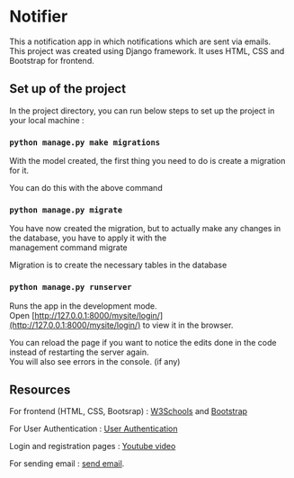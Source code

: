 # Notifier 
This a notification app in which notifications which are sent via emails.<br />
This project was created using Django framework. It uses HTML, CSS and Bootstrap for frontend.

## Set up of the project

In the project directory, you can run below steps to set up the project in your local machine :

### `python manage.py make migrations` 

With the model created, the first thing you need to do is create a migration for it.

You can do this with the above command

### `python manage.py migrate` 

You have now created the migration, but to actually make any changes in the database, you have to apply it with the<br />
management command migrate

Migration is to create the necessary tables in the database

### `python manage.py runserver` 

Runs the app in the development mode. <br />
Open [http://127.0.0.1:8000/mysite/login/](http://127.0.0.1:8000/mysite/login/) to view it in the browser.

You can reload the page if you want to notice the edits done in the code instead of restarting the server again. <br />
You will also see errors in the console. (if any)


## Resources

For frontend (HTML, CSS, Bootsrap) : [W3Schools](https://www.w3schools.com/) and [Bootstrap](https://getbootstrap.com/docs/4.0/getting-started/introduction/)

For User Authentication : [User Authentication](https://docs.djangoproject.com/en/3.1/topics/auth/default/)

Login and registration pages : [Youtube video](https://www.youtube.com/watch?v=tUqUdu0Sjyc&t=644s)

For sending email : [send email](https://docs.djangoproject.com/en/3.1/topics/email/).
